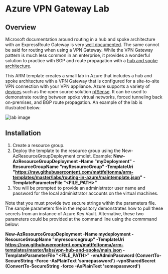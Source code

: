 # Azure VPN Gateway Lab

## Overview
Microsoft documentation around routing in a hub and spoke architecture with an ExpressRoute Gateway is very [well documented](https://github.com/microsoft/Common-Design-Principles-for-a-Hub-and-Spoke-VNET-Archiecture).  The same cannot be said for routing when using a VPN Gateway.  While the VPN Gateway pattern is much less common in an enterprise, it provides a wonderful solution to practice with BGP and route propagation with a [hub and spoke architecture](https://docs.microsoft.com/en-us/azure/architecture/reference-architectures/hybrid-networking/hub-spoke).

This ARM template creates a small lab in Azure that includes a hub and spoke architecture with a VPN Gateway that is configured for a site-to-site VPN connection with your VPN appliance.  Azure supports a variety of [devices](https://docs.microsoft.com/en-us/azure/vpn-gateway/vpn-gateway-about-vpn-devices) such as the open source solution [pfSense](https://www.pfsense.org/).  It can be used to demonstrate routing between spoke virtual networks, forced tunneling back on-premises, and BGP route propagation.  An example of the lab is illustrated below:

![lab image](https://github.com/mattfeltonma/azure-labs/blob/master/vpn-hub-and-spoke/vpn-lab.GIF)

## Installation
1.  Create a resource group.
2.  Deploy the template to the resource group using the New-AzResourceGroupDeployment cmdlet.  Example: **New-AzResourceGroupDeployment -Name "myDeployment" -ResourceGroupName "myResourceGroup" -TemplateUri "https://raw.githubusercontent.com/mattfeltonma/arm-templates/master/labs/routing-in-azure/maintemplate.json" -TemplateParameterFile "<FILE_PATH>"**
3.  You will be prompted to provide an administrator user name and password for the local administrator accounts on the virtual machines.

Note that you must provide two secure strings within the parameters file.  The sample parameters file in the repository demonstrates how to pull these secrets from an instance of Azure Key Vault.  Alternative, these two parameters could be provided at the command line using the commmand below:

**New-AzResourceGroupDeployment -Name mydeployment -ResourceGroupName "myresourcegroup" -TemplateUri https://raw.githubusercontent.com/mattfeltonma/arm-templates/master/labs/vpn-hub-and-spoke/main.json -TemplateParameterFile "<FILE_PATH>" -vmAdminPassword (ConvertTo-SecureString -Force -AsPlainText 'somepassword') -vpnSharedSecret (ConvertTo-SecureString -force -AsPlainText 'somepassword')**

